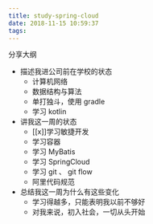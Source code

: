 ```yaml
---
title: study-spring-cloud
date: 2018-11-15 10:59:37
tags:
---
```


分享大纲
- 描述我进公司前在学校的状态
    - 计算机网络
    - 数据结构与算法
    - 单打独斗，使用 gradle
    - 学习 kotlin
- 讲我这一周的状态
    - [[x]]学习敏捷开发
    - 学习容器
    - 学习 MyBatis
    - 学习 SpringCloud
    - 学习 git 、 git flow
    - 阿里代码规范
- 总结我这一周为什么有这些变化
    - 学习得越多，只能表明我以前不够好
    - 对我来说，初入社会，一切从头开始